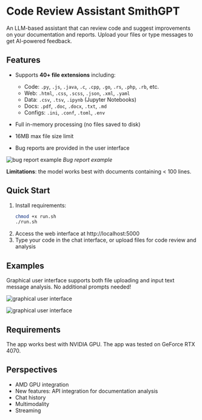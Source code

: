 # Code Review Assistant SmithGPT

An LLM-based assistant that can review code and suggest improvements on your documentation and reports. Upload your files or type messages to get AI-powered feedback.

## Features

- Supports **40+ file extensions** including:
  - Code: `.py`, `.js`, `.java`, `.c`, `.cpp`, `.go`, `.rs`, `.php`, `.rb`, etc.
  - Web: `.html`, `.css`, `.scss`, `.json`, `.xml`, `.yaml`
  - Data: `.csv`, `.tsv`, `.ipynb` (Jupyter Notebooks)
  - Docs: `.pdf`, `.doc`, `.docx`, `.txt`, `.md`
  - Configs: `.ini`, `.conf`, `.toml`, `.env`

- Full in-memory processing (no files saved to disk)
- 16MB max file size limit
- Bug reports are provided in the user interface

![bug report example](https://github.com/user-attachments/assets/43eb12ca-2e64-4218-a24a-fef376365ffe)
*Bug report example*

**Limitations**: the model works best with documents containing < 100 lines.

## Quick Start

1. Install requirements:
   ```bash
   chmod +x run.sh
   ./run.sh
   ```
2. Access the web interface at http://localhost:5000
3. Type your code in the chat interface, or upload files for code review and analysis

## Examples

Graphical user interface supports both file uploading and input text message analysis. No additional prompts needed! 

![graphical user interface](https://github.com/user-attachments/assets/b07939bf-650d-4e92-9078-2851fa022176)

![graphical user interface](https://github.com/user-attachments/assets/4dce4f6a-7145-40c3-bd9d-b821d13aeada)

## Requirements  

The app works best with NVIDIA GPU. The app was tested on GeForce RTX 4070.

## Perspectives 

- AMD GPU integration
- New features: API integration for documentation analysis
- Chat history
- Multimodality
- Streaming
